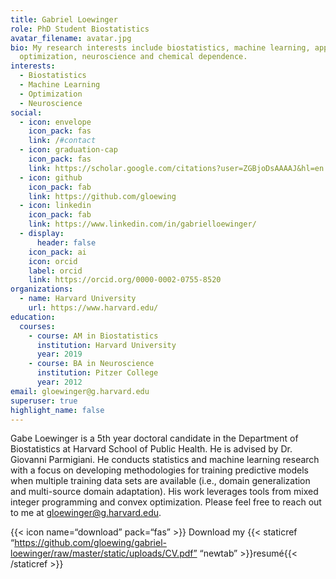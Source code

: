 ```yaml
---
title: Gabriel Loewinger
role: PhD Student Biostatistics
avatar_filename: avatar.jpg
bio: My research interests include biostatistics, machine learning, applied
  optimization, neuroscience and chemical dependence.
interests:
  - Biostatistics
  - Machine Learning
  - Optimization
  - Neuroscience
social:
  - icon: envelope
    icon_pack: fas
    link: /#contact
  - icon: graduation-cap
    icon_pack: fas
    link: https://scholar.google.com/citations?user=ZGBjoDsAAAAJ&hl=en
  - icon: github
    icon_pack: fab
    link: https://github.com/gloewing
  - icon: linkedin
    icon_pack: fab
    link: https://www.linkedin.com/in/gabrielloewinger/
  - display:
      header: false
    icon_pack: ai
    icon: orcid
    label: orcid
    link: https://orcid.org/0000-0002-0755-8520
organizations:
  - name: Harvard University
    url: https://www.harvard.edu/
education:
  courses:
    - course: AM in Biostatistics
      institution: Harvard University
      year: 2019
    - course: BA in Neuroscience
      institution: Pitzer College
      year: 2012
email: gloewinger@g.harvard.edu
superuser: true
highlight_name: false
---
```

Gabe Loewinger is a 5th year doctoral candidate in the Department of Biostatistics at Harvard School of Public Health. He is advised by Dr. Giovanni Parmigiani. He conducts statistics and machine learning research with a focus on developing methodologies for training predictive models when multiple training data sets are available (i.e., domain generalization and multi-source domain adaptation). His work leverages tools from mixed integer programming and convex optimization. Please feel free to reach out to me at gloewinger@g.harvard.edu.

{{< icon name=“download” pack=“fas” >}} Download my {{< staticref “https://github.com/gloewing/gabriel-loewinger/raw/master/static/uploads/CV.pdf” “newtab” >}}resumé{{< /staticref >}}